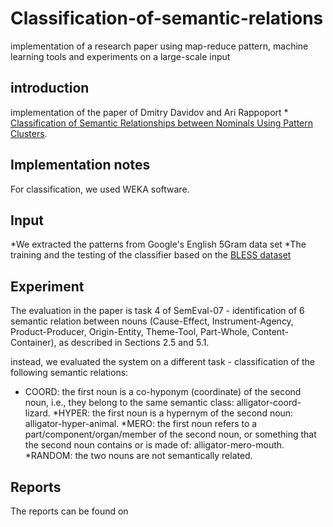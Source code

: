 # Classification-of-semantic-relations
implementation of a research paper using map-reduce pattern, machine learning tools and experiments on a large-scale input

## introduction
implementation of the paper of Dmitry Davidov and Ari Rappoport * [Classification of Semantic Relationships between Nominals Using Pattern Clusters](http://www.cs.huji.ac.il/~arir/nominals.pdf).

## Implementation notes
For classification, we used WEKA software.

## Input
*We extracted the patterns from Google's English 5Gram data set
*The training and the testing of the classifier based on the [BLESS dataset](https://www.cs.bgu.ac.il/~dsp181/wiki.files/dataset.txt)

## Experiment
The evaluation in the paper is task 4 of SemEval-07 - identification of 6 semantic relation between nouns (Cause-Effect, Instrument-Agency, Product-Producer, Origin-Entity, Theme-Tool, Part-Whole, Content-Container), as described in Sections 2.5 and 5.1.

 instead, we evaluated the system on a different task - classification of the following semantic relations:
 * COORD: the first noun is a co-hyponym (coordinate) of the second noun, i.e., they belong to the same semantic class: alligator-coord-lizard.
 *HYPER: the first noun is a hypernym of the second noun: alligator-hyper-animal.
 *MERO: the first noun refers to a part/component/organ/member of the second noun, or something that the second noun contains or is made of: alligator-mero-mouth.
 *RANDOM: the two nouns are not semantically related.

## Reports
The reports can be found on 
